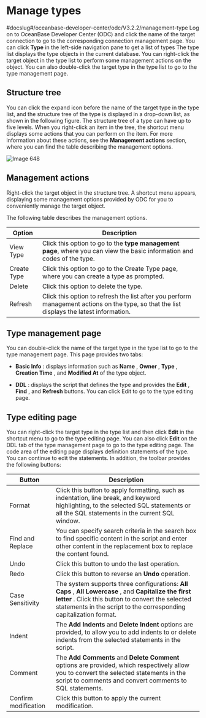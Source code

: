 Manage types 
=================================
#docslug#/oceanbase-developer-center/odc/V3.2.2/management-type
Log on to OceanBase Developer Center (ODC) and click the name of the target connection to go to the corresponding connection management page. You can click **Type** in the left-side navigation pane to get a list of types The type list displays the type objects in the current database. You can right-click the target object in the type list to perform some management actions on the object. You can also double-click the target type in the type list to go to the type management page. 

Structure tree 
-----------------------------------

You can click the expand icon before the name of the target type in the type list, and the structure tree of the type is displayed in a drop-down list, as shown in the following figure. The structure tree of a type can have up to five levels. When you right-click an item in the tree, the shortcut menu displays some actions that you can perform on the item. For more information about these actions, see the **Management actions** section, where you can find the table describing the management options.

![Image 648](https://help-static-aliyun-doc.aliyuncs.com/assets/img/en-US/2099620261/p270204.png)

Management actions 
---------------------------------------

Right-click the target object in the structure tree. A shortcut menu appears, displaying some management options provided by ODC for you to conveniently manage the target object. 

The following table describes the management options.


|   Option    |                                                                         Description                                                                          |
|-------------|--------------------------------------------------------------------------------------------------------------------------------------------------------------|
| View Type   | Click this option to go to the **type management page**, where you can view the basic information and codes of the type. |
| Create Type | Click this option to go to the Create Type page, where you can create a type as prompted.                                                                    |
| Delete      | Click this option to delete the type.                                                                                                                        |
| Refresh     | Click this option to refresh the list after you perform management actions on the type, so that the list displays the latest information.                    |



Type management page 
-----------------------------------------

You can double-click the name of the target type in the type list to go to the type management page. This page provides two tabs:

* **Basic Info** : displays information such as **Name** , **Owner** , **Type** , **Creation Time** , and **Modified At** of the type object.

* **DDL** : displays the script that defines the type and provides the **Edit** , **Find** , and **Refresh** buttons. You can click Edit to go to the type editing page.

  




Type editing page 
--------------------------------------

You can right-click the target type in the type list and then click **Edit** in the shortcut menu to go to the type editing page. You can also click **Edit** on the DDL tab of the type management page to go to the type editing page. The code area of the editing page displays definition statements of the type. You can continue to edit the statements. In addition, the toolbar provides the following buttons:


|        Button        |                                                                                                            Description                                                                                                            |
|----------------------|-----------------------------------------------------------------------------------------------------------------------------------------------------------------------------------------------------------------------------------|
| Format               | Click this button to apply formatting, such as indentation, line break, and keyword highlighting, to the selected SQL statements or all the SQL statements in the current SQL window.                                             |
| Find and Replace     | You can specify search criteria in the search box to find specific content in the script and enter other content in the replacement box to replace the content found.                                                             |
| Undo                 | Click this button to undo the last operation.                                                                                                                                                                                     |
| Redo                 | Click this button to reverse an **Undo** operation.                                                                                                                                                                               |
| Case Sensitivity     | The system supports three configurations: **All Caps** , **All Lowercase** , and **Capitalize the first letter** . Click this button to convert the selected statements in the script to the corresponding capitalization format. |
| Indent               | The **Add Indents** and **Delete Indent** options are provided, to allow you to add indents to or delete indents from the selected statements in the script.                                                                      |
| Comment              | The **Add Comments** and **Delete Comment** options are provided, which respectively allow you to convert the selected statements in the script to comments and convert comments to SQL statements.                               |
| Confirm modification | Click this button to apply the current modification.                                                                                                                                                                              |


